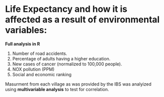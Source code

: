 # Life Expectancy and how it is affected as a result of environmental variables:
**Full analysis in R**

1. Number of road accidents.
2. Percentage of adults having a higher education.
3. New cases of cancer (normalized to 100,000 people).
4. NOX pollution (PPM)
5. Social and economic ranking

Masurment from each village as was provided by the IBS was analyized using **multivariable analysis** to test for correlation. 
